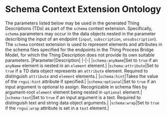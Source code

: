 # Schema Context Extension Ontology
The parameters listed below may be used in the generated Thing Descriptions (TDs) as part of the `schema` context extension. Specifically, `schema` parameters may occur in the data objects nested in the parameter describing the input of an endpoint (`input`, `subscription`, `unsubscription`). The `schema` context extension is used to represent elements and attributes in the schema files specified for the endpoints in the Thing Process Bridge Model, for which the Thing Description does not provide its own suitable parameters.
|Parameter|Description|
|-|-|
|`schema:anyName`|Set to `true` if an `anyName` element is nested in an `element` element.|
|`schema:attribute`|Set to `true` if a TD data object represents an `attribute` element. Required to distinguish `attribute` and `element` elements.|
|`schema:hint`|Takes the value of the `rngui:hint` attribute if specified.|
|`schema:optional`|Set to `true` if an input argument is optional to assign. Recognizable in schema files by argument-root `element` element being nested in `optional` element.|
|`schema:text`|Set to `true` if an input argument is a text. Required to distinguish text and string data object arguments.|
|`schema:wrap`|Set to `true` if the `rngui:wrap` attribute is set in a `text` element.|